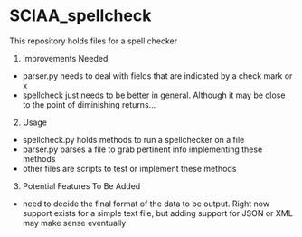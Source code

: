 # SCIAA_spellcheck
This repository holds files for a spell checker

1. Improvements Needed
  + parser.py needs to deal with fields that are indicated by a check
    mark or x
  + spellcheck just needs to be better in general. Although it may be
    close to the point of diminishing returns...
2. Usage
  + spellcheck.py holds methods to run a spellchecker on a file
  + parser.py parses a file to grab pertinent info
implementing these methods
  + other files are scripts to test or implement these methods
3. Potential Features To Be Added
  + need to decide the final format of the data to be output. Right now
    support exists for a simple text file, but adding support for JSON or
XML may make sense eventually
